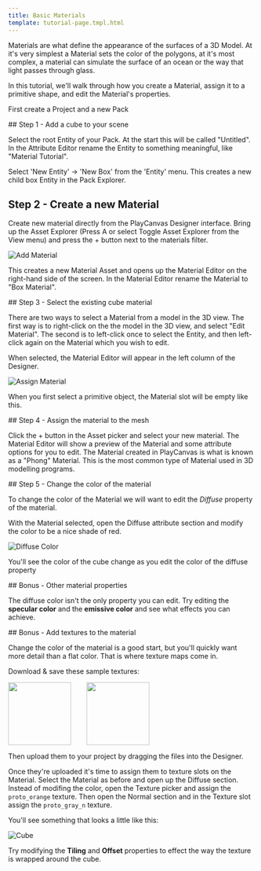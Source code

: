 ```yaml
---
title: Basic Materials
template: tutorial-page.tmpl.html
---
```


Materials are what define the appearance of the surfaces of a 3D Model. At it's very simplest a Material sets the color of the polygons, at it's most complex, a material can simulate the surface of an ocean or the way that light passes through glass.

In this tutorial, we'll walk through how you create a Material, assign it to a primitive shape, and edit the Material's properties.

First create a Project and a new Pack

## Step 1 - Add a cube to your scene

Select the root Entity of your Pack. At the start this will be called "Untitled". In the Attribute Editor rename the Entity to something meaningful, like "Material Tutorial".

Select 'New Entity' -> 'New Box' from the 'Entity' menu. This creates a new child box Entity in the Pack Explorer.

## Step 2 - Create a new Material

Create new material directly from the PlayCanvas Designer interface. Bring up the Asset Explorer (Press A or select Toggle Asset Explorer from the View menu) and press the + button next to the materials filter.

![Add Material][add_material]

This creates a new Material Asset and opens up the Material Editor on the right-hand side of the screen. In the Material Editor rename the Material to "Box Material".

## Step 3 - Select the existing cube material

There are two ways to select a Material from a model in the 3D view. The first way is to right-click on the the model in the 3D view, and select "Edit Material". The second is to left-click once to select the Entity, and then left-click again on the Material which you wish to edit.

When selected, the Material Editor will appear in the left column of the Designer.

![Assign Material][assign_material]

When you first select a primitive object, the Material slot will be empty like this.

## Step 4 - Assign the material to the mesh

Click the + button in the Asset picker and select your new material. The Material Editor will show a preview of the Material and some attribute options for you to edit. The Material created in PlayCanvas is what is known as a "Phong" Material. This is the most common type of Material used in 3D modelling programs.

## Step 5 - Change the color of the material

To change the color of the Material we will want to edit the *Diffuse* property of the material.

With the Material selected, open the Diffuse attribute section and modify the color to be a nice shade of red.

![Diffuse Color][diffuse_color]

You'll see the color of the cube change as you edit the color of the diffuse property

## Bonus - Other material properties

The diffuse color isn't the only property you can edit. Try editing the **specular color** and the **emissive color** and see what effects you can achieve.

## Bonus - Add textures to the material

Change the color of the material is a good start, but you'll quickly want more detail than a flat color. That is where texture maps come in.

Download & save these sample textures:

<a href="/downloads/proto_orange.png"><img style="float:left; margin-right: 32px;" src="/downloads/proto_orange.png" width="128px"/></a>
<a href="/downloads/proto_gray_n.png"><img src="/downloads/proto_gray_n.png" width="128px"/></a>

Then upload them to your project by dragging the files into the Designer.

Once they're uploaded it's time to assign them to texture slots on the Material. Select the Material as before and open up the Diffuse section. Instead of modifing the color, open the Texture picker and assign the `proto_orange` texture. Then open the Normal section and in the Texture slot assign the `proto_gray_n` texture.

You'll see something that looks a little like this:

![Cube][diffuse_normal_cube]

Try modifying the **Tiling** and **Offset** properties to effect the way the texture is wrapped around the cube.

[add_material]: /images/content_creation/add_material.png
[assign_material]: /images/content_creation/assign_material.png
[diffuse_color]: /images/content_creation/material_editor.png
[diffuse_normal_cube]: /images/content_creation/diffuse_normal_cube.jpg
